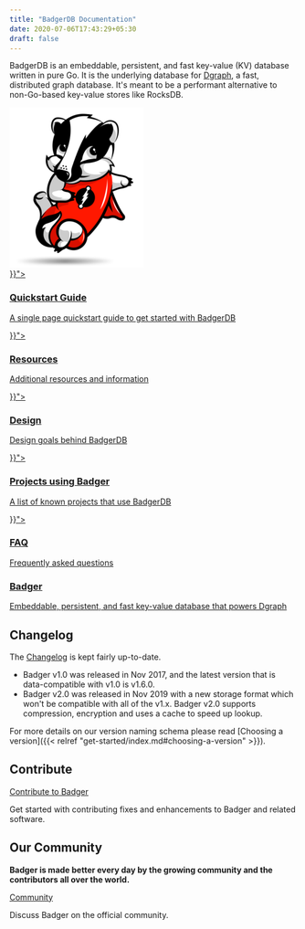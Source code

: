 ```yaml
---
title: "BadgerDB Documentation"
date: 2020-07-06T17:43:29+05:30
draft: false
---
```


<div class="landing">
  <div class="hero">
    <p>
BadgerDB is an embeddable, persistent, and fast key-value (KV) database written
in pure Go. It is the underlying database for <a href="https://dgraph.io">Dgraph</a>, a
fast, distributed graph database. It's meant to be a performant alternative to
non-Go-based key-value stores like RocksDB.
    </p>
    <img class="hero-deco" src="/images/diggy-shadow.png" />
  </div>
  <div class="item">
    <div class="icon"><i class="lni lni-play" aria-hidden="true"></i></div>
    <a  href="{{< relref "get-started/_index.md">}}">
      <h3>Quickstart Guide</h3>
      <p>
        A single page quickstart guide to get started with BadgerDB
      </p>
    </a>
  </div>
  <div class="item">
    <div class="icon"><i class="lni lni-book" aria-hidden="true"></i></div>
    <a href="{{< relref "resources/_index.md">}}">
      <h3>Resources</h3>
      <p>
        Additional resources and information
      </p>
    </a>
  </div>
  <div class="item">
    <div class="icon"><i class="lni lni-layers" aria-hidden="true"></i></div>
    <a href="{{< relref "design/_index.md">}}">
      <h3>Design</h3>
      <p>
        Design goals behind BadgerDB
      </p>
    </a>
  </div>

  <div class="item">
    <div class="icon"><i class="lni lni-direction-alt" aria-hidden="true"></i></div>
    <a href="{{< relref "projects-using-badger/_index.md">}}">
      <h3>Projects using Badger</h3>
      <p>
        A list of known projects that use BadgerDB
      </p>
    </a>
  </div>
  <div class="item">
    <div class="icon"><i class="lni lni-question-circle" aria-hidden="true"></i></div>
    <a href="{{< relref "faq/_index.md">}}">
      <h3>FAQ</h3>
      <p>
        Frequently asked questions
      </p>
    </a>
  </div>
  <div class="item">
    <div class="icon"><i class="lni lni-database" aria-hidden="true"></i></div>
    <a href="https://dgraph.io/badger">
      <h3>Badger</h3>
      <p>
        Embeddable, persistent, and fast key-value database that powers Dgraph
      </p>
    </a>
  </div>

</div>

<style>
  ul.contents {
    display: none;
  }
</style>

## Changelog

The [Changelog] is kept fairly up-to-date.

- Badger v1.0 was released in Nov 2017, and the latest version that is data-compatible
with v1.0 is v1.6.0.
- Badger v2.0 was released in Nov 2019 with a new storage format which won't
be compatible with all of the v1.x. Badger v2.0 supports compression, encryption and uses a cache to speed up lookup.

For more details on our version naming schema please read [Choosing a version]({{< relref "get-started/index.md#choosing-a-version" >}}).

[Changelog]:https://github.com/dgraph-io/badger/blob/master/CHANGELOG.md

## Contribute

<section class="toc">
  <div class="container">
    <div class="row row-no-padding">
      <div class="col-12 col-sm-6">
        <div class="section-item">
          <div class="section-name">
            <a href="https://github.com/dgraph-io/badger/blob/master/CONTRIBUTING.md">
              Contribute to Badger
            </a>
          </div>
          <p class="section-desc">
            Get started with contributing fixes and enhancements to Badger and related software.
          </p>
        </div>
      </div>
      </div>
  </div>
</section>

## Our Community

**Badger is made better every day by the growing community and the contributors all over the world.**

<section class="toc">
  <div class="container">
    <div class="row row-no-padding">
      <div class="col-12 col-sm-6">
        <div class="section-item">
          <div class="section-name">
            <a href="https://discuss.dgraph.io">
              Community
            </a>
          </div>
          <p class="section-desc">
            Discuss Badger on the official community.
          </p>
        </div>
      </div>
    </div>
  </div>
</section>

